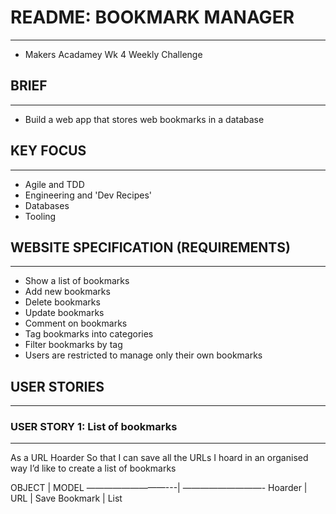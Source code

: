 # README: BOOKMARK MANAGER
----------
* Makers Acadamey Wk 4 Weekly Challenge

## BRIEF
----------
* Build a web app that stores web bookmarks in a database

## KEY FOCUS
----------
* Agile and TDD
* Engineering and 'Dev Recipes'
* Databases
* Tooling

## WEBSITE SPECIFICATION (REQUIREMENTS)
----------
* Show a list of bookmarks
* Add new bookmarks
* Delete bookmarks
* Update bookmarks
* Comment on bookmarks
* Tag bookmarks into categories
* Filter bookmarks by tag
* Users are restricted to manage only their own bookmarks

## USER STORIES
---------
### USER STORY 1: List of bookmarks
---------
As a URL Hoarder
So that I can save all the URLs I hoard in an organised way
I’d like to create a list of bookmarks

OBJECT		  |	MODEL
—————————---| —————————-
Hoarder	   	|
URL		     	|	Save
Bookmark  	|	List
